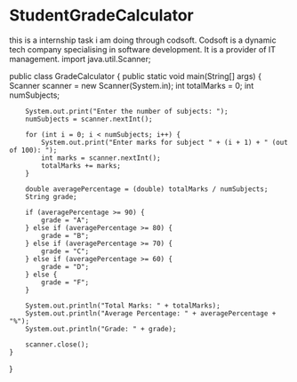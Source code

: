 # StudentGradeCalculator
this is a internship task i am doing through codsoft. Codsoft is a dynamic tech company specialising in software development. It is a provider of IT management.
import java.util.Scanner;

public class GradeCalculator {
    public static void main(String[] args) {
        Scanner scanner = new Scanner(System.in);
        int totalMarks = 0;
        int numSubjects;

        System.out.print("Enter the number of subjects: ");
        numSubjects = scanner.nextInt();

        for (int i = 0; i < numSubjects; i++) {
            System.out.print("Enter marks for subject " + (i + 1) + " (out of 100): ");
            int marks = scanner.nextInt();
            totalMarks += marks;
        }

        double averagePercentage = (double) totalMarks / numSubjects;
        String grade;

        if (averagePercentage >= 90) {
            grade = "A";
        } else if (averagePercentage >= 80) {
            grade = "B";
        } else if (averagePercentage >= 70) {
            grade = "C";
        } else if (averagePercentage >= 60) {
            grade = "D";
        } else {
            grade = "F";
        }

        System.out.println("Total Marks: " + totalMarks);
        System.out.println("Average Percentage: " + averagePercentage + "%");
        System.out.println("Grade: " + grade);

        scanner.close();
    }
}
